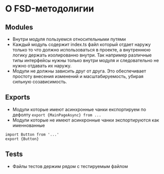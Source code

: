 # О FSD-методолигии
## Modules
- Внутри модуля пользуемся относительными путями
- Каждый модуль содержит index.ts файл который отдает наружу только то что должно использоваться
в проекте, а внутреннюю логику держать изолированно внутри. 
Так например различные типы интерфейсы нужны только внутри модуля и
следовательно не нужно отдавать их наружу. 
- Модули не должны зависить друг от друга. Это обеспечивает простоту внесения изменений и масштабируемость,
убирая сильную созависимость.


## Exports
- Модули которые имеют асинхронные чанки експортируем по дефолту
  ```export {MainPageAsync} from ...```
- Модули которые не имеют асинхронные чанки экспортируются как именнованные
```
import Button from '...'
export {Button}
```

## Tests
- Файлы тестов держим рядом с тестируемым файлом



